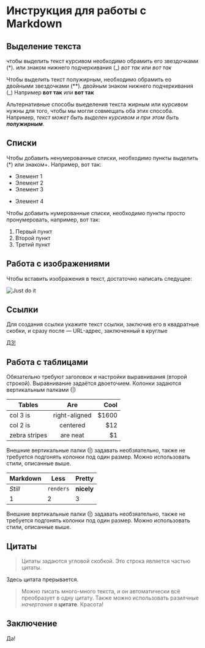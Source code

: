 # Инструкция для работы с Markdown

## Выделение текста

чтобы выделить текст курсивом необходимо обрамить его звездочками (*).
или знаком нижнего подчеркивания (_) *вот так* или _вот так_

 Чтобы выделить текст полужирным, необходимо обрамить ео двойными звездочками (**). двойным знаком нижнего подчеркивания (_)
 Например **вот так** или __вот так__

Альтернативные способы выеделения текста жирным или курсивом нужны для того, чтобы мы могли совмещать оба этих способа. Например, _текст может быть выделен курсивом и при этом быть **полужирным**_.

## Списки
Чтобы добавить ненумерованные списки, необходимо пункты выделить (*) или знаком+.
Например, вот так:
* Элемент 1
* Элемент 2
* Элемент 3
+ Элемент 4

Чтобы добавить нумерованные списки, необходимо пункты просто пронумеровать, например, вот так:
1. Первый пункт
2. Второй пункт
3. Третий пункт


## Работа с изображениями
Чтобы вставить изображения в текст, достаточно написать следущее:

![Just do it](justdoit.jpg)


## Ссылки

Для создания ссылки укажите текст ссылки, заключив его в квадратные скобки, и сразу после — URL-адрес, заключенный в круглые

[ДЗ!](https://gb.ru/lessons/265171/homework)

## Работа с таблицами
Обязательно требуют заголовок и настройки выравнивания (второй строкой). Выравнивание задаётся двоеточием. Колонки задаются вертикальным палками (|)

| Tables        | Are           | Cool  |
| ------------- |:-------------:| -----:|
| col 3 is      | right-aligned | $1600 |
| col 2 is      | centered      |   $12 |
| zebra stripes | are neat      |    $1 |

Внешние вертикальные палки (|) задавать необзяательно, также не требуется подгонять колонки под один размер. Можно использовать стили, описанные выше.

Markdown | Less | Pretty
--- | --- | ---
*Still* | `renders` | **nicely**
1 | 2 | 3

Внешние вертикальные палки (|) задавать необзяательно, также не требуется подгонять колонки под один размер. Можно использовать стили, описанные выше.

## Цитаты

> Цитаты задаются угловой скобкой.
> Это строка является частью цитаты.

Здесь цитата прерывается.

> Можно писать много-много текста, и он автоматически всё преобразует в одну цитату. Также можно использовать разилчные *начертания* в **цитате**. Красота!
## Заключение
Да!
